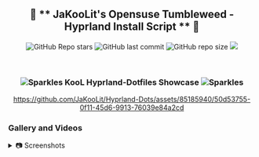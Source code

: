 <div align="center">

## 💌 ** JaKooLit's Opensuse Tumbleweed - Hyprland Install Script ** 💌

![GitHub Repo stars](https://img.shields.io/github/stars/JaKooLit/OpenSuse-Hyprland?style=for-the-badge&color=cba6f7) ![GitHub last commit](https://img.shields.io/github/last-commit/JaKooLit/OpenSuse-Hyprland?style=for-the-badge&color=b4befe) ![GitHub repo size](https://img.shields.io/github/repo-size/JaKooLit/OpenSuse-Hyprland?style=for-the-badge&color=cba6f7) <a href="https://discord.gg/V2SJ92vbEN"> <img src="https://img.shields.io/discord/1151869464405606400?style=for-the-badge&logo=discord&color=cba6f7&link=https%3A%2F%2Fdiscord.gg%2V2SJ92vbEN"> </a>

<br/>
</div>

<h3 align="center">
	<img src="https://github.com/JaKooLit/Telegram-Animated-Emojis/blob/main/Activity/Sparkles.webp" alt="Sparkles" width="38" height="38" />
	KooL Hyprland-Dotfiles Showcase 
	<img src="https://github.com/JaKooLit/Telegram-Animated-Emojis/blob/main/Activity/Sparkles.webp" alt="Sparkles" width="38" height="38" />
</h3>

<div align="center">

https://github.com/JaKooLit/Hyprland-Dots/assets/85185940/50d53755-0f11-45d6-9913-76039e84a2cd

</div>

### Gallery and Videos
<details>
<summary>
📷 Screenshots
</summary>
#### 📷 Some Screenshots
<p align="center">
    <img align="center" width="49%" src="https://raw.githubusercontent.com/JaKooLit/screenshots/main/Hyprland-ScreenShots/OpenSuse/OpenSUSE1.png" /> <img align="center" width="49%" src="https://raw.githubusercontent.com/JaKooLit/screenshots/main/Hyprland-ScreenShots/OpenSuse/OpenSUSE2.png" />   

</p>

<p align="center">
    <img align="center" width="49%" src="https://raw.githubusercontent.com/JaKooLit/screenshots/main/Hyprland-Dots-Showcase/default-waybar.png" /> <img align="center" width="49%" src="https://raw.githubusercontent.com/JaKooLit/screenshots/main/Hyprland-Dots-Showcase/rofi.png" />   
   <img align="center" width="49%" src="https://raw.githubusercontent.com/JaKooLit/screenshots/main/Hyprland-Dots-Showcase/wlogout-dark.png" /> <img align="center" width="49%" src="https://raw.githubusercontent.com/JaKooLit/screenshots/main/Hyprland-Dots-Showcase/showcase2.png"" /> 
   <img align="center" width="49%" src="https://raw.githubusercontent.com/JaKooLit/screenshots/main/Hyprland-Dots-Showcase/waybar-layout.png" /> <img align="center" width="49%" src="https://raw.githubusercontent.com/JaKooLit/screenshots/main/Hyprland-Dots-Showcase/waybar-style.png"" /> 
</p>

<p align="center">
    <img align="center" width="49%" src="https://raw.githubusercontent.com/JaKooLit/screenshots/main/Hyprland-ScreenShots/OpenSuse/nvidia-opensuse.png" /> <img align="center" width="49%" src="https://raw.githubusercontent.com/JaKooLit/screenshots/main/Hyprland-ScreenShots/OpenSuse/nvidia-opensuse2.png" />  

</p>

#### 📷 More Screenshots (from other distros since it it using same Hyprland Dots) [`Link`](https://github.com/JaKooLit/screenshots/tree/main/Hyprland-V2-Screenshots/General/)
</summary>

#### 📹 Video presentation [`Youtube Link`](https://youtu.be/xmSW9W-MbME?si=h9p8b8Z_GmsgafRS)


### 🪧🪧🪧 ANNOUNCEMENT 🪧🪧🪧
- This Repo does not contain Hyprland Dots or configs! Dotfiles can be checked here [`Hyprland-Dots`](https://github.com/JaKooLit/Hyprland-Dots) . During installation, if you opt to copy installation, it will be downloaded from that centralized repo.
- Hyprland-Dots use are constantly evolving / improving. you can check CHANGELOGS here [`Hyprland-Dots-Changelogs`](https://github.com/JaKooLit/Hyprland-Dots/wiki/Changelogs)
- Since the Hyprland-Dots are evolving, some of the screenshots maybe old
- the wallpaper offered to be downloaded towards the end is from this [`REPO`](https://github.com/JaKooLit/Wallpaper-Bank)

### ♨️ Activating Packman Repo
- by default, the packman mirror chosen is "https://ftp.gwdg.de/pub/linux/misc/packman/suse/openSUSE_Tumbleweed/"
- if you require to change the mirror, edit install-scripts/00-packman.sh and add mirrors of your choice. you can find mirrors [HERE](http://packman.links2linux.org/mirrors)

> [!IMPORTANT]
> install a backup tool like `snapper` or `timeshift`. and Backup your system before installing hyprland using this script. This script does NOT include uninstallation of packages

> [!NOTE]
> Main reason why I have not included an uninstallation script is simple. Some packages maybe already installed on your system by default. If I create an uninstall script with packages that I have set to install, you may end up a unrecoverable system. 

> [!WARNING] 
> Download this script on a directory where you have write permissions. ie. HOME. Or any directory within your home directory. Else script will fail

#### 🆕  Prerequisites
- This install script is intended for atleast Server type installed.
- In theory, This should work on a any Tumbleweed with DE (Plasma, Gnome, XFCE). Although I am not sure about xfce default login manager if able to detect Hyprland.
- If you have nvidia, and wanted to use proprietary drivers, uninstall nouveau first (if installed). This script will be installing proprietary nvidia drivers and will not deal with removal of nouveau.

#### ✨  Some notes on installation
- Some apps are being installed using OPI. These packages are wlogout, swaylock-effects and nwg-look
- for SDDM, by script sddm-qt6 will be installed. If you have already sddm, I HIGHLY SUGGEST NOT to install sddm through this script since I dont know the impact to your current sddm. Opensuse ship 2 version, sddm and sddm-qt6. The latter is more up to date... (I think)
- Another for SDDM, if you are installing from a server type of opensuse install, I highly suggest to install the sddm theme since you'll get a vanilla look sddm theme. 

#### ✨ Costumize the packages
- inside the install-scripts folder, you can edit 02-hypr-pkgs.sh, etc. Care though as the Hyprland Dots might not work properly
- default GTK theme if agreed to be installed is Tokyo night GTK themes (dark and light) + Tokyo night SE icons

#### 💫 SDDM and GTK Themes offered
- If you opted to install SDDM theme, here's the [`LINK`](https://github.com/JaKooLit/simple-sddm)
- If you opted to install GTK Themes, Icons and Cursor offered are Tokyo Nights. [`LINK`](https://github.com/JaKooLit/GTK-themes-icons) & Bibata Cursor Modern Ice 

#### ⚠️ WARNING! If you have GDM already as log-in manager, DO NOT install SDDM
- You will likely to encounter issues

#### 🔔 NOTICE TO NVIDIA OWNERS ### 
- Please take note that the nvidia driver will be install is G06 driver, which is for GeForce 700 series (Maxwell, Pascal...) and up see here [`NVIDIA-Opensuse-Link`](https://en.opensuse.org/SDB:NVIDIA_drivers)
- You can edit the install-scripts/nvidia.sh if you require for older cards. However, do take note that it may not work as older nvidia drivers dont support wayland well.
> [!IMPORTANT]
> If you want to use nouveau driver, choose N when asked if you have nvidia gpu. This is because the nvidia installer part, it will blacklist nouveau. Hyprland will still be installed but it will skip blacklisting nouveau.
- NVIDIA users / owners, after installation, check [`THIS`](https://github.com/JaKooLit/Hyprland-Dots/wiki/Notes_to_remember#--for-nvidia-gpu-users)

#### 🔔 NOTICE TO ASUS ROG Laptop owners ### 
- There is an guide by Asusctl dev [`Asusctl`](https://asus-linux.org/wiki/opensuse-guide/)
- However. during my test, the ROG gui is not behaving well, and I cant click any button. So The asusctl and supergfxctl that I have set here are build from source through their gitlab

#### ✨ to run
> clone this repo (latest commit only) to reduce file size download by using git. Change directory, make executable and run the script
```bash
git clone --depth=1 https://github.com/JaKooLit/OpenSuse-Hyprland.git ~/OpenSuse-Hyprland
cd ~/OpenSuse-Hyprland
chmod +x install.sh
./install.sh
```

<p align="center">
    <img align="center" width="100%" src="https://raw.githubusercontent.com/JaKooLit/OpenSuse-Hyprland/main/OpenSuse-Installer.png" />

#### ✨ for ZSH and OH-MY-ZSH installation
> installer should auto change your default shell to zsh. However, if it does not, do this
```bash
chsh -s $(which zsh)
zsh
source ~/.zshrc
```
- reboot or logout
- by default agnoster theme is installed. You can find more themes from this [`OH-MY-ZSH-THEMES`](https://github.com/ohmyzsh/ohmyzsh/wiki/Themes)
- to change the theme, edit ~/.zshrc ZSH_THEME="desired theme"

#### ✨ TO DO once installation done and dotfiles copied
- ~~if you opted to install gtk themes, to apply the theme and icon, press the dark/light button (beside the padlock). To apply Bibata modern ice cursor, launch nwg-look (GTK Settings) through rofi.~~ Hyprland-Dots v2.1.18, initial boot file will attempt to apply GTK themes,cursor, and icons. You can tweak more using nwg-look (GTK-Settings) utility

- SUPER H for HINT or click on the waybar HINT! Button 
- Head over to [FAQ](https://github.com/JaKooLit/Hyprland-Dots/wiki/FAQ) and [TIPS](https://github.com/JaKooLit/Hyprland-Dots/wiki/TIPS)

#### 🙋 Got a questions regarding the Hyprland Dots or configurations? 🙋
- Head over to wiki Link [`WIKI`](https://github.com/JaKooLit/Hyprland-Dots/wiki)

#### 🙋 👋 Having issues or questions? 
- for the install part, kindly open issue on this repo
- for the Pre-configured Hyprland dots / configuration, submit issue [`here`](https://github.com/JaKooLit/Hyprland-Dots/issues)

#### ❗ some known issues on this Installer
- some users reported that they have to install some packages. It is in the install-scripts/force-install.sh
- At this time the packages force to install are the following `playerctl`

#### ✨ Packages that are manually downloaded and build. These packages will not be updated by dnf and have to be manually updated
- wallust [`LINK`](https://codeberg.org/explosion-mental/wallust)

#### ❗ some known issues for nvidia
- reports from members of my discord, states that some users of nvidia are getting stuck on sddm login. credit  to @Kenni Fix stated was 
```  
 while in sddm press ctrl+alt+F2 or F3
log into your account
`lspci -nn`, find the id of your nvidia card
`ls /dev/dri/by-path` find the matching id
`ls -l /dev/dri/by-path` to check where the symlink points to 
)
```
- add "env = WLR_DRM_DEVICES,/dev/dri/cardX" to the ENVvariables config (.config/hypr/UserConfigs/ENVariables.conf)  ; X being where the symlink of the gpu points to

- more info from the hyprland wiki [`Hyprland Wiki Link`](https://wiki.hyprland.org/FAQ/#my-external-monitor-is-blank--doesnt-render--receives-no-signal-laptop)

#### 🔧 Proper way to re-installing a particular script from install-scripts folder
- CD into Fedora-Hyprland Folder and then ran the below command. 
- i.e. `./install-scripts/gtk-themes` - For reinstall GTK Themes. 

#### 🛣️ TO DO:
- ~~[ ] Install zsh and oh-my-zsh without necessary steps above~~ DONE 
- ~~[ ] Make it fully functional (duh 🤣)~~ done
- ~~[ ] hyprland-nvidia - NOT SUPPORTED~~ NOW SUPPORTED 🥳
- ~~[ ] SDDM is not starting. However, if you opt to install zsh, I have already set for auto log-in to Hyprland so once you set up zsh like the instruction above. You just need to type username and password.~~ FIXED 🥳

#### 🫥 Improving performance for Older Nvidia Cards using driver 470
  - [`SEE HERE`](https://github.com/JaKooLit/Hyprland-Dots/discussions/123#discussion-6035205)
  
#### ❗ some known issues on Hyprland-Dots
- See FAQ section of Hyprland-Dots [FAQ](https://github.com/JaKooLit/Hyprland-Dots/wiki/FAQ)


#### ⏩ Contributing
- As stated above, these script does not contain actual config files. These are only the installer of packages
- The development branch of this script is pulling the latest "stable" releases of the Hyprland-Dotfiles.
- If you want to contribute and/or test the Hyprland-Dotfiles (development branch), [`Hyprland-Dots-Development`](https://github.com/JaKooLit/Hyprland-Dots/tree/development) 


#### 📒 Final Notes
- join my discord channel [`Discord`](https://discord.gg/V2SJ92vbEN)
- Feel free to copy, re-distribute, and use this script however you want. Would appreciate if you give me some loves by crediting my work :)

#### 👍👍👍 Thanks and Credits!
- [`Hyprland`](https://hyprland.org/) Of course to Hyprland and @vaxerski for this awesome Dynamic Tiling Manager.

### 💖 Support
- a Star on my Github repos would be nice 🌟

- Subscribe to my Youtube Channel [YouTube](https://www.youtube.com/@Ja.KooLit) 

- You can also buy me Coffee Through ko-fi.com or coffee.com 🤩

<a href='https://ko-fi.com/jakoolit' target='_blank'><img height='35' style='border:0px;height:46px;' src='https://az743702.vo.msecnd.net/cdn/kofi3.png?v=0' border='0' alt='Buy Me a Coffee at ko-fi.com' />

[!["Buy Me A Coffee"](https://www.buymeacoffee.com/assets/img/custom_images/orange_img.png)](https://www.buymeacoffee.com/JaKooLit)

#### 📹 Youtube videos (Click to view and watch the playlist) 📹
[![Youtube Playlist Thumbnail](https://raw.githubusercontent.com/JaKooLit/screenshots/main/Youtube.png)](https://youtube.com/playlist?list=PLDtGd5Fw5_GjXCznR0BzCJJDIQSZJRbxx&si=iaNjLulFdsZ6AV-t)

## 🥰🥰 💖💖 👍👍👍
[![Stargazers over time](https://starchart.cc/JaKooLit/OpenSuse-Hyprland.svg?variant=adaptive)](https://starchart.cc/JaKooLit/OpenSuse-Hyprland)

                    





